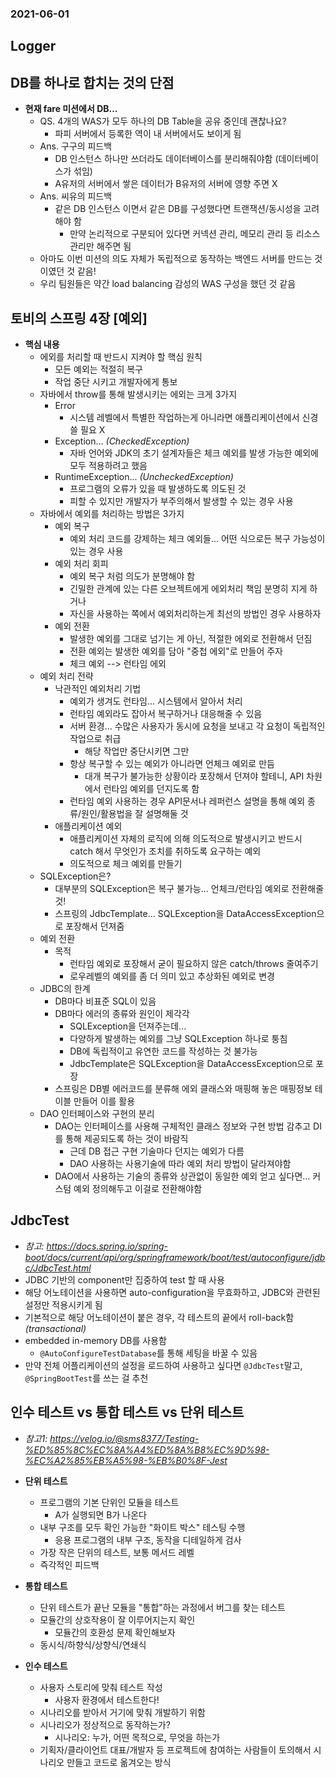 ### 2021-06-01

## Logger

## DB를 하나로 합치는 것의 단점
- **현재 fare 미션에서 DB...**
    - QS. 4개의 WAS가 모두 하나의 DB Table을 공유 중인데 괜찮나요?
        - 파피 서버에서 등록한 역이 내 서버에서도 보이게 됨
    - Ans. 구구의 피드백
        - DB 인스턴스 하나만 쓰더라도 데이터베이스를 분리해줘야함 (데이터베이스가 섞임)
        - A유저의 서버에서 쌓은 데이터가 B유저의 서버에 영향 주면 X
    - Ans. 씨유의 피드백
        - 같은 DB 인스턴스 이면서 같은 DB를 구성했다면 트랜잭션/동시성을 고려해야 함
            - 만약 논리적으로 구분되어 있다면 커넥션 관리, 메모리 관리 등 리소스 관리만 해주면 됨
    - 아마도 이번 미션의 의도 자체가 독립적으로 동작하는 백엔드 서버를 만드는 것이였던 것 같음!
    - 우리 팀원들은 약간 load balancing 감성의 WAS 구성을 했던 것 같음

## 토비의 스프링 4장 [예외]
- **핵심 내용**
    - 에외를 처리할 때 반드시 지켜야 할 핵심 원칙
        - 모든 예외는 적절히 복구
        - 작업 중단 시키고 개발자에게 통보
    - 자바에서 throw를 통해 발생시키는 에외는 크게 3가지
        - Error
            - 시스템 레벨에서 특별한 작업하는게 아니라면 애플리케이션에서 신경 쓸 필요 X
        - Exception... *(CheckedException)*
            - 자바 언어와 JDK의 초기 설계자들은 체크 예외를 발생 가능한 예외에 모두 적용하려고 했음
        - RuntimeException... *(UncheckedException)*
            - 프로그램의 오류가 있을 때 발생하도록 의도된 것
            - 피할 수 있지만 개발자가 부주의해서 발생할 수 있는 경우 사용
    - 자바에서 예외를 처리하는 방법은 3가지
        - 예외 복구
            - 예외 처리 코드를 강제하는 체크 예외들... 어떤 식으로든 복구 가능성이 있는 경우 사용
        - 예외 처리 회피
            - 예외 복구 처럼 의도가 분명해야 함
            - 긴밀한 관계에 있는 다른 오브젝트에게 에외처리 책임 분명히 지게 하거나
            - 자신을 사용하는 쪽에서 예외처리하는게 최선의 방법인 경우 사용하자
        - 예외 전환
            - 발생한 예외를 그대로 넘기는 게 아닌, 적절한 에외로 전환해서 던짐
            - 전환 예외는 발생한 예외를 담아 "중첩 에외"로 만들어 주자
            - 체크 예외 --> 런타임 에외
    - 예외 처리 전략
        - 낙관적인 예외처리 기법
            - 예외가 생겨도 런타임... 시스템에서 알아서 처리
            - 런타임 예외라도 잡아서 복구하거나 대응해줄 수 있음
            - 서버 환경... 수많은 사용자가 동시에 요청을 보내고 각 요청이 독립적인 작업으로 취급
                - 해당 작업만 중단시키면 그만
            - 항상 복구할 수 있는 예외가 아니라면 언체크 예외로 만듬
                - 대개 복구가 불가능한 상황이라 포장해서 던져야 할테니, API 차원에서 런타임 예외를 던지도록 함
            - 런타임 예외 사용하는 경우 API문서나 레퍼런스 설명을 통해 예외 종류/원인/활용법을 잘 설명해둘 것
        - 애플리케이션 예외
            - 애플리케이션 자체의 로직에 의해 의도적으로 발생시키고 반드시 catch 해서 무엇인가 조치를 취하도록 요구하는 예외
            - 의도적으로 체크 예외를 만들기
    - SQLException은?
        - 대부분의 SQLException은 복구 불가능... 언체크/런타임 예외로 전환해줄것!
        - 스프링의 JdbcTemplate... SQLException을 DataAccessException으로 포장해서 던져줌
    - 예외 전환
        - 목적
            - 런타임 예외로 포장해서 굳이 필요하지 않은 catch/throws 줄여주기
            - 로우레벨의 예외를 좀 더 의미 있고 추상화된 예외로 변경
    - JDBC의 한계
        - DB마다 비표준 SQL이 있음
        - DB마다 에러의 종류와 원인이 제각각
            - SQLException을 던져주는데...
            - 다양하게 발생하는 예외를 그냥 SQLException 하나로 퉁침
            - DB에 독립적이고 유연한 코드를 작성하는 것 불가능
            - JdbcTemplate은 SQLException을 DataAccessException으로 포장
        - 스프링은 DB별 에러코드를 분류해 에외 클래스와 매핑해 놓은 매핑정보 테이블 만들어 이를 활용
    - DAO 인터페이스와 구현의 분리
        - DAO는 인터페이스를 사용해 구체적인 클래스 정보와 구현 방법 감추고 DI를 통해 제공되도록 하는 것이 바람직
            - 근데 DB 접근 구현 기술마다 던지는 예외가 다름
            - DAO 사용하는 사용기술에 따라 예외 처리 방법이 달라져야함
        - DAO에서 사용하는 기술의 종류와 상관없이 동일한 예외 얻고 싶다면... 커스텀 예외 정의해두고 이걸로 전환해야함

## JdbcTest
- *참고: https://docs.spring.io/spring-boot/docs/current/api/org/springframework/boot/test/autoconfigure/jdbc/JdbcTest.html*
- JDBC 기반의 component만 집중하여 test 할 때 사용
- 해당 어노테이션을 사용하면 auto-configuration을 무효화하고, JDBC와 관련된 설정만 적용시키게 됨
- 기본적으로 해당 어노테이션이 붙은 경우, 각 테스트의 끝에서 roll-back함 *(transactional)*
- embedded in-memory DB를 사용함
    - `@AutoConfigureTestDatabase`를 통해 세팅을 바꿀 수 있음
- 만약 전체 어플리케이션의 설정을 로드하여 사용하고 싶다면 `@JdbcTest`말고, `@SpringBootTest`를 쓰는 걸 추천

## 인수 테스트 vs 통합 테스트 vs 단위 테스트
- *참고1: https://velog.io/@sms8377/Testing-%ED%85%8C%EC%8A%A4%ED%8A%B8%EC%9D%98-%EC%A2%85%EB%A5%98-%EB%B0%8F-Jest*
- **단위 테스트**
    - 프로그램의 기본 단위인 모듈을 테스트
        - A가 실행되면 B가 나온다
    - 내부 구조를 모두 확인 가능한 "화이트 박스" 테스팅 수행
        - 응용 프로그램의 내부 구조, 동작을 디테일하게 검사
    - 가장 작은 단위의 테스트, 보통 메서드 레벨
    - 즉각적인 피드백
    
- **통합 테스트**    
    - 단위 테스트가 끝난 모듈을 "통합"하는 과정에서 버그를 찾는 테스트
    - 모듈간의 상호작용이 잘 이루어지는지 확인
        - 모듈간의 호환성 문제 확인해보자
    - 동시식/하향식/상향식/연쇄식
    
- **인수 테스트**
    - 사용자 스토리에 맞춰 테스트 작성
        - 사용자 환경에서 테스트한다!
    - 시나리오를 받아서 거기에 맞춰 개발하기 위함
    - 시나리오가 정상적으로 동작하는가?
        - 시나리오: 누가, 어떤 목적으로, 무엇을 하는가
    - 기획자/클라이언트 대표/개발자 등 프로젝트에 참여하는 사람들이 토의해서 시나리오 만들고 코드로 옮겨오는 방식
